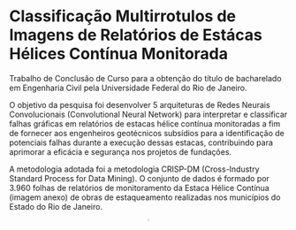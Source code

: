 # Classificação Multirrotulos de Imagens de Relatórios de Estácas Hélices Contínua Monitorada 

Trabalho de Conclusão de Curso para a obtenção do título de bacharelado em Engenharia Civil pela Universidade Federal do Rio de Janeiro. 

O objetivo da pesquisa foi desenvolver 5 arquiteturas de Redes Neurais Convolucionais (Convolutional Neural Network) para interpretar e classificar falhas gráficas em relatórios de estacas hélice contínua monitoradas a fim de fornecer aos engenheiros geotécnicos subsídios para a identificação de potenciais falhas durante a execução dessas estacas, contribuindo para aprimorar a eficácia e segurança nos projetos de fundações.

A metodologia adotada foi a metodologia CRISP-DM (Cross-Industry Standard Process for Data Mining). O conjunto de dados é formado por  3.960 folhas de relatórios de monitoramento da Estaca Hélice Contínua (imagem anexo) de obras de estaqueamento realizadas nos municípios do Estado do Rio de Janeiro.

<p align="center">
  <img src="https://github.com/user-attachments/assets/1a2a189e-19ba-4dc6-902d-6bda5cd264e8" style="width: 0.50%;" alt="BL1 PF18">
</p>

